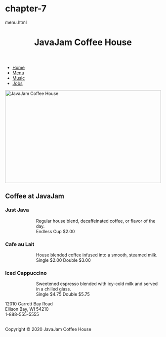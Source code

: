 # chapter-7
menu.html

<!DOCTYPE html>

<html lang="en">

<head>

<title>JavaJam Coffee House Menu</title>

<meta charset="utf-8">

<link rel="stylesheet" href="javajam1.css">

<meta name="viewport" content="widtd=device-widtd, initial-scale=1.0">

</head>

<body>

<div id="wrapper">

<header>

<h1>JavaJam Coffee House</h1>

</header>

<nav>

<ul>

<li><a href="index.html">Home</a></li>

<li><a href="menu.html">Menu</a></li>

<li><a href="music.html">Music</a></li>

<li><a href="jobs.html">Jobs</a></li>

</ul>

</nav>

<main>

<img src="abc.jpg" alt="JavaJam Coffee House" style="width:100%; height:300px;"/>

<h2>Coffee at JavaJam</h2>

<form action="javajam8.php" method="post">

<table>

<h3>Just Java</h3>

<ul style="padding-left:100px;padding-left:100px; list-style-type:none;">

<li>Regular house blend, decaffeinated coffee, or flavor of the day.</li>

<li>Endless Cup $2.00</li>

</ul>

<h3>Cafe au Lait</h3>

<ul style="padding-left:100px;padding-left:100px; list-style-type:none;">

<li>House blended coffee infused into a smooth, steamed milk.</li>

<li>Single $2.00 Double $3.00</li>

</ul>

<h3>Iced Cappuccino</h3>

<ul style="padding-left:100px;padding-left:100px; list-style-type:none;">

<li>Sweetened espresso blended with icy-cold milk and served in a chilled glass.</li>

<li>Single $4.75 Double $5.75</li>

</ul>

<p>

12010 Garrett Bay Road<br>
			Ellison Bay, WI 54210<br>
			1-888-555-5555<br><br>

</p>

</form>

</main>

<footer>

Copyright &copy; 2020 JavaJam Coffee House<br>


</footer>

</body>

</html>
